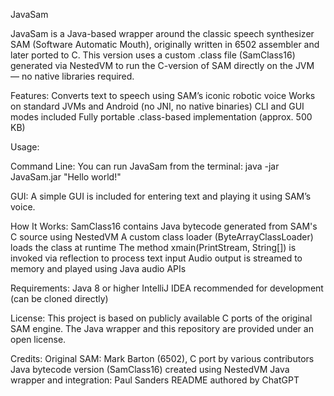 JavaSam

JavaSam is a Java-based wrapper around the classic speech synthesizer SAM (Software Automatic Mouth), originally written in 6502 assembler and later ported to C. This version uses a custom .class file (SamClass16) generated via NestedVM to run the C-version of SAM directly on the JVM — no native libraries required.

Features:
Converts text to speech using SAM’s iconic robotic voice
Works on standard JVMs and Android (no JNI, no native binaries)
CLI and GUI modes included
Fully portable .class-based implementation (approx. 500 KB)

Usage:

Command Line:
You can run JavaSam from the terminal:
java -jar JavaSam.jar "Hello world!"

GUI:
A simple GUI is included for entering text and playing it using SAM’s voice.

How It Works:
SamClass16 contains Java bytecode generated from SAM's C source using NestedVM
A custom class loader (ByteArrayClassLoader) loads the class at runtime
The method xmain(PrintStream, String[]) is invoked via reflection to process text input
Audio output is streamed to memory and played using Java audio APIs

Requirements:
Java 8 or higher
IntelliJ IDEA recommended for development (can be cloned directly)

License:
This project is based on publicly available C ports of the original SAM engine.
The Java wrapper and this repository are provided under an open license.

Credits:
Original SAM: Mark Barton (6502), C port by various contributors
Java bytecode version (SamClass16) created using NestedVM
Java wrapper and integration: Paul Sanders
README authored by ChatGPT


